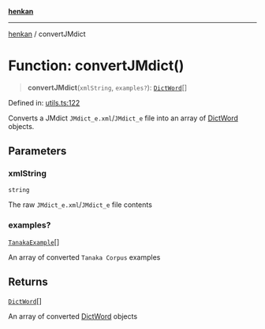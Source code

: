 [**henkan**](../README.md)

***

[henkan](../README.md) / convertJMdict

# Function: convertJMdict()

> **convertJMdict**(`xmlString`, `examples?`): [`DictWord`](../interfaces/DictWord.md)[]

Defined in: [utils.ts:122](https://github.com/Ronokof/Henkan/blob/207e0013c3766c7ef3adabde09be5f84497f2607/src/utils.ts#L122)

Converts a JMdict `JMdict_e.xml`/`JMdict_e` file into an array of [DictWord](../interfaces/DictWord.md) objects.

## Parameters

### xmlString

`string`

The raw `JMdict_e.xml`/`JMdict_e` file contents

### examples?

[`TanakaExample`](../interfaces/TanakaExample.md)[]

An array of converted `Tanaka Corpus` examples

## Returns

[`DictWord`](../interfaces/DictWord.md)[]

An array of converted [DictWord](../interfaces/DictWord.md) objects
